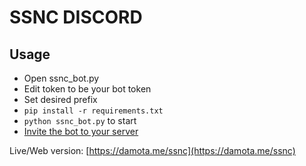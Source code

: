 # SSNC DISCORD

## Usage
-   Open ssnc_bot.py
-   Edit token to be your bot token
-   Set desired prefix
-   `pip install -r requirements.txt`
-   `python ssnc_bot.py` to start
-   [Invite the bot to your server](https://github.com/jagrosh/MusicBot/wiki/Adding-Your-Bot-To-Your-Server)

Live/Web version: [https://damota.me/ssnc](https://damota.me/ssnc)

